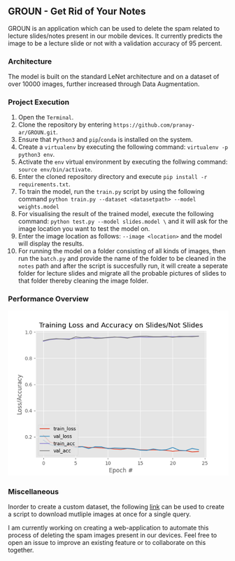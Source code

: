 ## GROUN - Get Rid of Your Notes

GROUN is an application which can be used to delete the spam related to lecture slides/notes present in our mobile devices. It currently predicts the image to be a lecture slide or not with a validation accuracy of 95 percent.

### Architecture

The model is built on the standard LeNet architecture and on a dataset of over 10000 images, further increased through Data Augmentation.

### Project Execution

1. Open the `Terminal`.
2. Clone the repository by entering `https://github.com/pranay-ar/GROUN.git`.
3. Ensure that `Python3` and `pip`/`conda` is installed on the system.
4. Create a `virtualenv` by executing the following command: `virtualenv -p python3 env`.
5. Activate the `env` virtual environment by executing the follwing command: `source env/bin/activate`.
6. Enter the cloned repository directory and execute `pip install -r requirements.txt`.
7. To train the model, run the `train.py` script by using the following command `python train.py --dataset <datasetpath> --model weights.model` 
8. For visualising the result of the trained model, execute the following command: `python test.py --model slides.model \` and it will ask for the image location you want to test the model on.
9. Enter the image location as follows: `--image <location>` and the model will display the results.
10. For running the model on a folder consisting of all kinds of images, then run the `batch.py` and provide the name of the folder to be cleaned in the `notes` path and after the script is succesfully run, it will create a seperate folder for lecture slides and migrate all the probable pictures of slides to that folder thereby cleaning the image folder.

### Performance Overview

![](result.png)

### Miscellaneous

Inorder to create a custom dataset, the following [link](https://www.pyimagesearch.com/2017/12/04/how-to-create-a-deep-learning-dataset-using-google-images/) can be used to create a script to download mutliple images at once for a single query.

I am currently working on creating a web-application to automate this process of deleting the spam images present in our devices. Feel free to open an issue to improve an existing feature or to collaborate on this together.
